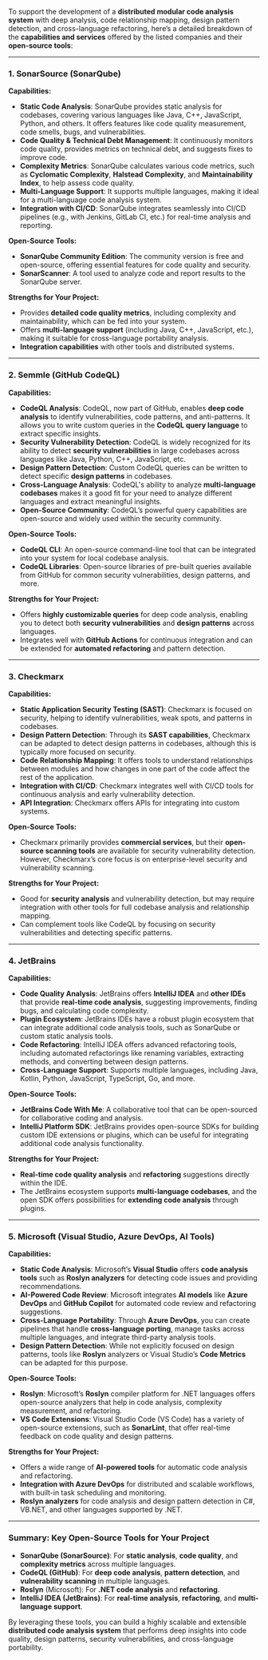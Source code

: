 To support the development of a **distributed modular code analysis system** with deep analysis, code relationship mapping, design pattern detection, and cross-language refactoring, here’s a detailed breakdown of the **capabilities and services** offered by the listed companies and their **open-source tools**:

---

### 1. **SonarSource (SonarQube)**

**Capabilities:**

- **Static Code Analysis**: SonarQube provides static analysis for codebases, covering various languages like Java, C++, JavaScript, Python, and others. It offers features like code quality measurement, code smells, bugs, and vulnerabilities.
- **Code Quality & Technical Debt Management**: It continuously monitors code quality, provides metrics on technical debt, and suggests fixes to improve code.
- **Complexity Metrics**: SonarQube calculates various code metrics, such as **Cyclomatic Complexity**, **Halstead Complexity**, and **Maintainability Index**, to help assess code quality.
- **Multi-Language Support**: It supports multiple languages, making it ideal for a multi-language code analysis system.
- **Integration with CI/CD**: SonarQube integrates seamlessly into CI/CD pipelines (e.g., with Jenkins, GitLab CI, etc.) for real-time analysis and reporting.

**Open-Source Tools:**

- **SonarQube Community Edition**: The community version is free and open-source, offering essential features for code quality and security.
- **SonarScanner**: A tool used to analyze code and report results to the SonarQube server.

**Strengths for Your Project:**

- Provides **detailed code quality metrics**, including complexity and maintainability, which can be fed into your system.
- Offers **multi-language support** (including Java, C++, JavaScript, etc.), making it suitable for cross-language portability analysis.
- **Integration capabilities** with other tools and distributed systems.

---

### 2. **Semmle (GitHub CodeQL)**

**Capabilities:**

- **CodeQL Analysis**: CodeQL, now part of GitHub, enables **deep code analysis** to identify vulnerabilities, code patterns, and anti-patterns. It allows you to write custom queries in the **CodeQL query language** to extract specific insights.
- **Security Vulnerability Detection**: CodeQL is widely recognized for its ability to detect **security vulnerabilities** in large codebases across languages like Java, Python, C++, JavaScript, etc.
- **Design Pattern Detection**: Custom CodeQL queries can be written to detect specific **design patterns** in codebases.
- **Cross-Language Analysis**: CodeQL's ability to analyze **multi-language codebases** makes it a good fit for your need to analyze different languages and extract meaningful insights.
- **Open-Source Community**: CodeQL’s powerful query capabilities are open-source and widely used within the security community.

**Open-Source Tools:**

- **CodeQL CLI**: An open-source command-line tool that can be integrated into your system for local codebase analysis.
- **CodeQL Libraries**: Open-source libraries of pre-built queries available from GitHub for common security vulnerabilities, design patterns, and more.

**Strengths for Your Project:**

- Offers **highly customizable queries** for deep code analysis, enabling you to detect both **security vulnerabilities** and **design patterns** across languages.
- Integrates well with **GitHub Actions** for continuous integration and can be extended for **automated refactoring** and pattern detection.

---

### 3. **Checkmarx**

**Capabilities:**

- **Static Application Security Testing (SAST)**: Checkmarx is focused on security, helping to identify vulnerabilities, weak spots, and patterns in codebases.
- **Design Pattern Detection**: Through its **SAST capabilities**, Checkmarx can be adapted to detect design patterns in codebases, although this is typically more focused on security.
- **Code Relationship Mapping**: It offers tools to understand relationships between modules and how changes in one part of the code affect the rest of the application.
- **Integration with CI/CD**: Checkmarx integrates well with CI/CD tools for continuous analysis and early vulnerability detection.
- **API Integration**: Checkmarx offers APIs for integrating into custom systems.

**Open-Source Tools:**

- Checkmarx primarily provides **commercial services**, but their **open-source scanning tools** are available for security vulnerability detection. However, Checkmarx’s core focus is on enterprise-level security and vulnerability scanning.

**Strengths for Your Project:**

- Good for **security analysis** and vulnerability detection, but may require integration with other tools for full codebase analysis and relationship mapping.
- Can complement tools like CodeQL by focusing on security vulnerabilities and detecting specific patterns.

---

### 4. **JetBrains**

**Capabilities:**

- **Code Quality Analysis**: JetBrains offers **IntelliJ IDEA** and **other IDEs** that provide **real-time code analysis**, suggesting improvements, finding bugs, and calculating code complexity.
- **Plugin Ecosystem**: JetBrains IDEs have a robust plugin ecosystem that can integrate additional code analysis tools, such as SonarQube or custom static analysis tools.
- **Code Refactoring**: IntelliJ IDEA offers advanced refactoring tools, including automated refactorings like renaming variables, extracting methods, and converting between design patterns.
- **Cross-Language Support**: Supports multiple languages, including Java, Kotlin, Python, JavaScript, TypeScript, Go, and more.

**Open-Source Tools:**

- **JetBrains Code With Me**: A collaborative tool that can be open-sourced for collaborative coding and analysis.
- **IntelliJ Platform SDK**: JetBrains provides open-source SDKs for building custom IDE extensions or plugins, which can be useful for integrating additional code analysis functionality.

**Strengths for Your Project:**

- **Real-time code quality analysis** and **refactoring** suggestions directly within the IDE.
- The JetBrains ecosystem supports **multi-language codebases**, and the open SDK offers possibilities for **extending code analysis** through plugins.

---

### 5. **Microsoft (Visual Studio, Azure DevOps, AI Tools)**

**Capabilities:**

- **Static Code Analysis**: Microsoft’s **Visual Studio** offers **code analysis tools** such as **Roslyn analyzers** for detecting code issues and providing recommendations.
- **AI-Powered Code Review**: Microsoft integrates **AI models** like **Azure DevOps** and **GitHub Copilot** for automated code review and refactoring suggestions.
- **Cross-Language Portability**: Through **Azure DevOps**, you can create pipelines that handle **cross-language porting**, manage tasks across multiple languages, and integrate third-party analysis tools.
- **Design Pattern Detection**: While not explicitly focused on design patterns, tools like **Roslyn** analyzers or Visual Studio’s **Code Metrics** can be adapted for this purpose.

**Open-Source Tools:**

- **Roslyn**: Microsoft’s **Roslyn** compiler platform for .NET languages offers open-source analyzers that help in code analysis, complexity measurement, and refactoring.
- **VS Code Extensions**: Visual Studio Code (VS Code) has a variety of open-source extensions, such as **SonarLint**, that offer real-time feedback on code quality and design patterns.

**Strengths for Your Project:**

- Offers a wide range of **AI-powered tools** for automatic code analysis and refactoring.
- **Integration with Azure DevOps** for distributed and scalable workflows, with built-in task scheduling and monitoring.
- **Roslyn analyzers** for code analysis and design pattern detection in C#, VB.NET, and other languages supported by .NET.

---

### Summary: Key Open-Source Tools for Your Project

- **SonarQube (SonarSource)**: For **static analysis**, **code quality**, and **complexity metrics** across multiple languages.
- **CodeQL (GitHub)**: For **deep code analysis**, **pattern detection**, and **vulnerability scanning** in multiple languages.
- **Roslyn** (Microsoft): For **.NET code analysis** and **refactoring**.
- **IntelliJ IDEA (JetBrains)**: For **real-time analysis**, **refactoring**, and **multi-language support**.

By leveraging these tools, you can build a highly scalable and extensible **distributed code analysis system** that performs deep insights into code quality, design patterns, security vulnerabilities, and cross-language portability.
